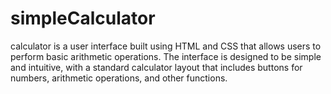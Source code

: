 # simpleCalculator
 calculator is a user interface built using HTML and CSS that allows users to perform basic arithmetic operations. The interface is designed to be simple and intuitive, with a standard calculator layout that includes buttons for numbers, arithmetic operations, and other functions.

